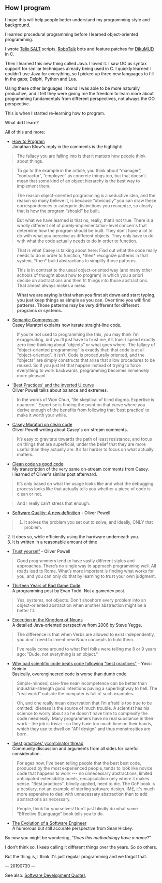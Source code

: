 ## How I program ##

I hope this will help people better understand my programming style and background.

I learned procedural programming before I learned object-oriented programming.

I wrote [Telix SALT](https://en.wikipedia.org/wiki/Telix) scripts, [RoboTalk](https://en.wikipedia.org/wiki/RoboWar) bots and feature patches for [DikuMUD](https://en.wikipedia.org/wiki/DikuMUD) in C.

Then I learned this new thing called Java. I loved it. I saw OO as syntax support for similar techniques already being used in C. I quickly learned I couldn't use Java for everything, so I picked up three new languages to fill in the gaps; Delphi, Python and Lua.

Using these other languages I found I was able to be more naturally productive, and I felt they were giving me the freedom to learn more about programming fundamentals from different perspectives, not always the OO perspective.

This is when I started re-learning how to program.

What did I learn?

All of this and more:

* [How to Program](http://the-witness.net/news/2014/05/witness-wednesday-on-how-to-program/)  
Jonathan Blow's reply in the comments is the highlight:

> The fallacy you are falling into is that it matters how people think about things.

> To go to the example in the article, you think about “manager”, “contractor”, “employee” as concrete things too, but that doesn’t mean that some kind of an object hierarchy is the best way to implement them.

> The reason object-oriented programming is a seductive idea, and the reason so many believe it, is because “obviously” you can draw these correspondences to categoric distinctions you recognize, so clearly that is how the program “should” be built.

> But what we have learned is that no, really, that’s not true. There is a wholly different set of purely-implementation-level concerns that determine how the program should be built. They don’t have a lot to do with what you perceive as different objects. They only have to do with what the code actually needs to do in order to function.

> That is what Casey is talking about here: Find out what the code really needs to do in order to function, &ast;then&ast; recognize patterns in that system, &ast;then&ast; build abstractions to simplify those patterns.

> This is in contrast to the usual object-oriented way (and many other schools of thought about how to program) in which you a priori decide on abstractions and then fit things into those abstractions. That almost always makes a mess.

> **What we are saying is that when you first sit down and start typing, you just keep things as simple as you can. Over time you will find patterns. Those patterns may be very different for different programs or systems.**

* [Semantic Compression](https://caseymuratori.com/blog_0015)  
Casey Muratori explains how iterate straight-line code.

> If you’re not used to programming like this, you may think I’m exaggerating, but you’ll just have to trust me, it’s true. I spend exactly zero time thinking about “objects” or what goes where. The fallacy of “object-oriented programming” is exactly that: that code is at all “object-oriented”. It isn’t. Code is procedurally oriented, and the “objects” are simply constructs that arise that allow procedures to be reused. So if you just let that happen instead of trying to force everything to work backwards, programming becomes immensely more pleasant.

* ['Best Practices' and the inverted U curve](http://www.opowell.com/post/best-practices-and-the-inverted-u-curve/)  
Oliver Powell talks about balance and extremes.

> In the words of Won Chun, “Be skeptical of blind dogma. Expertise is nuanced.” Expertise is finding the point on that curve where you derive enough of the benefits from following that ‘best practice’ to make it worth your while.

* [Casey Muratori on clean code](http://www.opowell.com/post/casey-muratori-on-clean-code/)  
Oliver Powell writing about Casey's on-stream comments.

> It’s easy to gravitate towards the path of least resistance, and focus on things that are superficial, under the belief that they are more useful than they actually are. It’s far harder to focus on what actually matters.

* [Clean code vs good code](https://remzmike.github.io/texts/2018-09-12-clean-vs-good-code-casey-muratori/)  
My transcription of the very same on-stream comments from Casey.  
I learned of Oliver's similar post afterward.

> It’s only based on what the usage looks like and what the debugging process looks like that actually tells you whether a piece of code is clean or not.

> And I really can’t stress that enough.

* [Software Quality: A new definition](http://www.opowell.com/post/software-quality/) - Oliver Powell

> 1. It solves the problem you set out to solve, and ideally, ONLY that problem.
2. It does so, while efficiently using the hardware underneath you.
3. It is written in a reasonable amount of time

* [Trust yourself](http://www.opowell.com/post/trust-yourself/) - Oliver Powell

> Good programmers tend to have vastly different styles and approaches. There’s no single way to approach programming well. All roads lead to Rome. What’s more important is finding what works for you, and you can only do that by learning to trust your own judgment.

* [Thirteen Years of Bad Game Code](http://etodd.io/2017/03/29/thirteen-years-of-bad-game-code/)  
A programming post by Evan Todd. Not a gamedev post.

> Yes, systems, not objects. Don't shoehorn every problem into an object-oriented abstraction when another abstraction might be a better fit.

* [Execution in the Kingdom of Nouns](https://steve-yegge.blogspot.com/2006/03/execution-in-kingdom-of-nouns.html)  
A detailed Java-oriented perspective from 2006 by Steve Yegge.

> The difference is that when Verbs are allowed to exist independently, you don't need to invent new Noun concepts to hold them.

> I've really come around to what Perl folks were telling me 8 or 9 years ago: "Dude, not everything is an object."

* [Why bad scientific code beats code following "best practices"](http://yosefk.com/blog/why-bad-scientific-code-beats-code-following-best-practices.html) - Yossi Kreinin  
Basically, overengineered code is worse than dumb code.

> Simple-minded, care-free near-incompetence can be better than industrial-strength good intentions paving a superhighway to hell. The "real world" outside the computer is full of such examples.

> Oh, and one really mean observation that I'm afraid is too true to be omitted: idleness is the source of much trouble. A scientist has his science to worry about so he doesn't have time to complexify the code needlessly. Many programmers have no real substance in their work – the job is trivial – so they have too much time on their hands, which they use to dwell on "API design" and thus monstrosities are born.

* ['best practices' ycombinator thread](https://news.ycombinator.com/item?id=12377385)  
Community discussion and arguments from all sides for careful consideration.

> For ages now, I've been telling people that the best best code, produced by the most experienced people, tends to look like novice code that happens to work --- no unnecessary abstractions, limited anticipated extensibility points, encapsulation only where it makes sense. "Best practices", blindly applied, need to die. The GoF book is a bestiary, not an example of sterling software design. IME, it's much more expensive to deal with unnecessary abstraction than to add abstractions as necessary.

> People, think for yourselves! Don't just blindly do what some "Effective $Language" book tells you to do.

* [The Evolution of a Software Engineer](https://medium.com/@webseanhickey/the-evolution-of-a-software-engineer-db854689243)  
A humorous but still accurate perspective from Sean Hickey.

By now you might be wondering, &ldquo;_Does this methodology have a name?_&rdquo;

I don't think so. I keep calling it different things over the years. So do others.

But the thing is, I think it's just regular programming and we forgot that.

-- 20190730 --

See also: [Software Development Quotes](../2019-08-01-software-development-quotes)